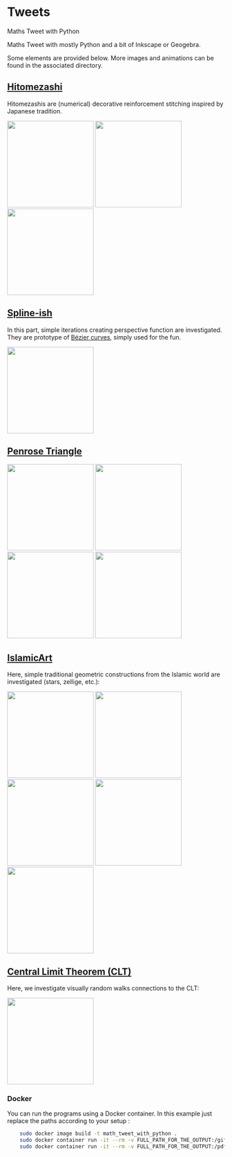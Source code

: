 # Tweets
Maths Tweet with Python

Maths Tweet with mostly Python and a bit of Inkscape or Geogebra.

Some elements are provided below. More images and animations can be found in the associated directory. 

## [Hitomezashi](https://github.com/josephsalmon/Tweets/tree/master/Hitomezashi/README.md)

Hitomezashis are (numerical) decorative reinforcement stitching inspired by Japanese tradition.

[<img src="https://raw.github.com/josephsalmon/Tweets/master/Hitomezashi/svg/hitomezashi_mirror_cmap_viridis_pi_150_nq30.svg?sanitize=true" height="200">](https://github.com/josephsalmon/Tweets/tree/master/Hitomezashi/README.md)
[<img src="https://raw.github.com/josephsalmon/Tweets/master/Hitomezashi/svg/hitomezashi_cmap_twilight_sqrt2_150_nq30.svg?sanitize=true" height="200">](https://github.com/josephsalmon/Tweets/tree/master/Hitomezashi/README.md)
[<img src="https://raw.github.com/josephsalmon/Tweets/master/Hitomezashi/svg/hitomezashi_mirror_cmap_RdBu_exp_150_nq30.svg?sanitize=true" height="200">](https://github.com/josephsalmon/Tweets/tree/master/Hitomezashi/README.md)


 	

## [Spline-ish](https://github.com/josephsalmon/Tweets/tree/master/Spline-ish/README.md)

In this part, simple iterations creating perspective function are investigated. They are prototype of [Bézier curves](https://en.wikipedia.org/wiki/B%C3%A9zier_curve), simply used for the fun.

[<img src="https://raw.github.com/josephsalmon/Tweets/master/Spline-ish/my_art/a_la_harris_007.svg?sanitize=true" height="200">](https://github.com/josephsalmon/Tweets/tree/master/Spline-ish/README.md)


##  [Penrose Triangle](https://github.com/josephsalmon/Tweets/tree/master/Weird-Triangle/README.md)

[<img src="https://raw.github.com/josephsalmon/Tweets/master/Weird-Triangle/svg/Weird-Triangle_simple.svg?sanitize=true" height="200">](https://github.com/josephsalmon/Tweets/tree/master/Weird-Triangle/README.md)
[<img src="https://raw.github.com/josephsalmon/Tweets/master/Weird-Triangle/svg/Weird-Triangle.svg?sanitize=true" height="200">](https://github.com/josephsalmon/Tweets/tree/master/Weird-Triangle/README.md)
[<img src="https://raw.github.com/josephsalmon/Tweets/master/Weird-Triangle/svg/Weird-Triangle_simple_nb.svg?sanitize=true" height="200">](https://github.com/josephsalmon/Tweets/tree/master/Weird-Triangle/README.md)
[<img src="https://raw.github.com/josephsalmon/Tweets/master/Weird-Triangle/svg/Weird-Triangles_nb.svg?sanitize=true" height="200">](https://github.com/josephsalmon/Tweets/tree/master/Weird-Triangle/README.md)

##  [IslamicArt](https://github.com/josephsalmon/Tweets/tree/master/IslamicArt/README.md)

Here, simple traditional geometric constructions from the Islamic world are investigated (stars, zellige, etc.):

[<img src="https://raw.github.com/josephsalmon/Tweets/master/IslamicArt/svg/ten_star_color_e.svg?sanitize=true" height="200">](https://github.com/josephsalmon/Tweets/tree/master/IslamicArt/README.md)
[<img src="https://raw.github.com/josephsalmon/Tweets/master/IslamicArt/svg/zellige.svg?sanitize=true" height="200">](https://github.com/josephsalmon/Tweets/tree/master/IslamicArt/README.md)
[<img src="https://raw.github.com/josephsalmon/Tweets/master/IslamicArt/svg/zellige_color.svg?sanitize=true" height="200">](https://github.com/josephsalmon/Tweets/tree/master/IslamicArt/README.md)
[<img src="https://raw.github.com/josephsalmon/Tweets/master/IslamicArt/svg/Lotfallah_colored.svg?sanitize=true" height="200">](https://github.com/josephsalmon/Tweets/tree/master/IslamicArt/README.md)
[<img src="https://raw.github.com/josephsalmon/Tweets/master/IslamicArt/svg/Lotfallah_nb.svg?sanitize=true" height="200">](https://github.com/josephsalmon/Tweets/tree/master/IslamicArt/README.md)


## [Central Limit Theorem (CLT)](https://github.com/josephsalmon/Tweets/tree/master/CLT)

Here, we investigate visually random walks connections to the CLT:

[<img src="https://raw.github.com/josephsalmon/Tweets/master/CLT/svg/TCL_readme.svg?sanitize=true" height="200">](https://github.com/josephsalmon/Tweets/tree/master/CLT/README.md)

### Docker

You can run the programs using a Docker container. In this example just replace the paths according to your setup :

```bash
    sudo docker image build -t math_tweet_with_python .
    sudo docker container run -it --rm -v FULL_PATH_FOR_THE_OUTPUT:/gifs -v FULL_PATH_FOR_THIS_REPO:/code math_tweet_with_python python3 /code/Berhu_video/Beru_from_mathurin.py
    sudo docker container run -it --rm -v FULL_PATH_FOR_THE_OUTPUT:/pdf -v FULL_PATH_FOR_THE_OUTPUT:/svg -v FULL_PATH_FOR_THE_OUTPUT:/png -v FULL_PATH_FOR_THIS_REPO:/code math_tweet_with_python python3 /code/IslamicArt/ten_star.py
```
